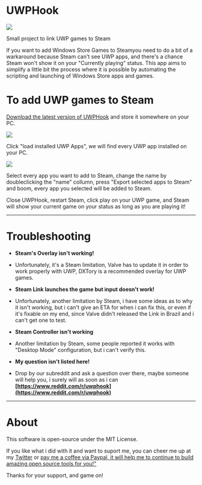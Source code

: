 # UWPHook

[![](http://imgur.com/gWwR02D.png)](https://briano.dev/UWPHook/)

Small project to link UWP games to Steam

If you want to add Windows Store Games to Steamyou need to do a bit of a warkaround because Steam can't see UWP apps, and there's a chance Steam won't show it on your "Currently playing" status. This app aims to simplify a little bit the process where it is possible by automating the scripting and launching of Windows Store apps and games.

# To add UWP games to Steam #

[Download the latest version of UWPHook](https://github.com/BrianLima/UWPHook/releases) and store it somewhere on your PC.

![](http://i.imgur.com/wOV8QwD.png)

Click "load installed UWP Apps", we will find every UWP app installed on your PC.

![](http://i.imgur.com/ppivtS5.png)

Select every app you want to add to Steam, change the name by doubleclicking the "name" collumn, press "Export selected apps to Steam" and boom, every app you selected will be added to Steam.

Close UWPHook, restart Steam, click play on your UWP game, and Steam will show your current game on your status as long as you are playing it! 

----------

# Troubleshooting #

- **Steam's Overlay isn't working!**
- Unfortunately, it's a Steam limitation, Valve has to update it in order to work properly with UWP, DXTory is a recommended overlay for UWP games. 

- **Steam Link launches the game but input doesn't work!**
- Unfortunately, another limitation by Steam, i have some ideas as to why it isn't working, but i can't give an ETA for when i can fix this, or even if it's fixable on my end, since Valve didn't released the Link in Brazil and i can't get one to test.

- **Steam Controller isn't working**
- Another limitation by Steam, some people reported it works with "Desktop Mode" configuration, but i can't verify this. 

- **My question isn't listed here!**
- Drop by our subreddit and ask a question over there, maybe someone will help you, i surely will as soon as i can
 **[https://www.reddit.com/r/uwphook](https://www.reddit.com/r/uwphook)**

----------

# About #

This software is open-source under the MIT License.

If you like what i did with it and want to suport me, you can cheer me up at my [Twitter](http://www.twitter.com/brianostorm "Twitter") or [pay me a coffee via Paypal, it will help me to continue to build amazing open source tools for you!"](https://www.paypal.com/cgi-bin/webscr?cmd=_s-xclick&hosted_button_id=9YPV3FHEFRAUQ)

Thanks for your support, and game on!
